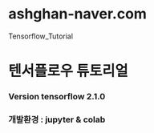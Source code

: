 # ashghan-naver.com
Tensorflow_Tutorial


# 텐서플로우 튜토리얼

### Version tensorflow 2.1.0

### 개발환경 : jupyter & colab
